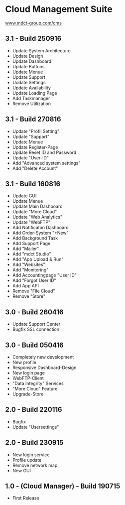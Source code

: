 # Cloud Management Suite
www.mdct-group.com/cms

## 3.1 - Build 250916

- Update System Architecture 
- Update Design
- Update Dashboard
- Update Buttons
- Update Menue
- Update Support
- Uodate Settings
- Update Availability
- Update Loading Page
- Add Taskmanager
- Remove Utilization

## 3.1 - Build 270816

- Update "Profil Setting"
- Update "Support"
- Update Menue
- Update Register-Page
- Update Reset ID and Password
- Update "User-ID"
- Add "Advanced system settings" 
- Add "Delete Account"

## 3.1 - Build 160816

- Update GUI
- Update Menue
- Update Main Dashboard
- Update "More Cloud"
- Update "Web Analytics"
- Update "WebFTP"
- Add Notificaton Dashboard
- Add Order-System "+New"
- Add Background Task
- Add Support Page
- Add "Mailer"
- Add "mdct Studio"
- Add "App Upload & Run"
- Add "Websites"
- Add "Monitoring"
- Add Accountingpage "User ID"
- Add "Forgot User ID"
- Add App API
- Remove "File Cloud"
- Remove "Store"

## 3.0 - Build 260416

  - Update Support Center
  - Bugfix SSL connection

## 3.0 - Build 050416

 - Completely new development
 - New profile
 - Responsive Dashboard-Design
 - New login page
 - WebFTP-Client
 - "Data Integrity" Services
 - "More Cloud" Feature
 - Upgrade-Store
 
## 2.0 - Build 220116

 - Bugfix
 - Update "Usersettings"

## 2.0 - Build 230915

 - New login service
 - Profile update
 - Remove network map
 - New GUI

## 1.0 - (Cloud Manager) - Build 190715

- First Release
